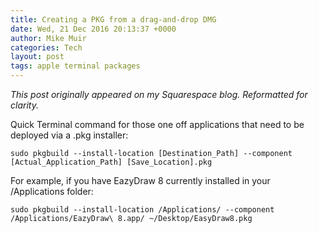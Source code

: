 ```yaml
---
title: Creating a PKG from a drag-and-drop DMG
date: Wed, 21 Dec 2016 20:13:37 +0000
author: Mike Muir
categories: Tech
layout: post
tags: apple terminal packages
---
```


*This post originally appeared on my Squarespace blog. Reformatted for clarity.*

Quick Terminal command for those one off applications that need to be deployed via a .pkg installer:

```
sudo pkgbuild --install-location [Destination_Path] --component [Actual_Application_Path] [Save_Location].pkg
```

For example, if you have EazyDraw 8 currently installed in your /Applications folder:

```
sudo pkgbuild --install-location /Applications/ --component /Applications/EazyDraw\ 8.app/ ~/Desktop/EasyDraw8.pkg
```